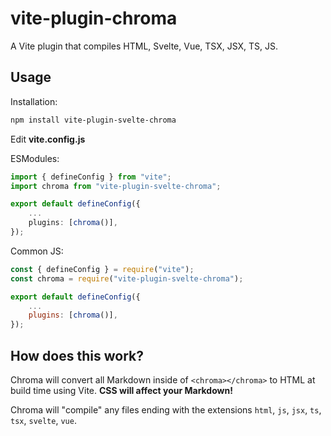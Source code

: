 # vite-plugin-chroma

A Vite plugin that compiles HTML, Svelte, Vue, TSX, JSX, TS, JS.

## Usage

Installation:

```bash
npm install vite-plugin-svelte-chroma
```

Edit **vite.config.js**

ESModules:
```ts
import { defineConfig } from "vite";
import chroma from "vite-plugin-svelte-chroma";

export default defineConfig({
    ...
	plugins: [chroma()],
});
```

Common JS:
```js
const { defineConfig } = require("vite");
const chroma = require("vite-plugin-svelte-chroma");

export default defineConfig({
    ...
	plugins: [chroma()],
});
```

## How does this work?

Chroma will convert all Markdown inside of `<chroma></chroma>` to HTML at build time using Vite. **CSS will affect your Markdown!**

Chroma will "compile" any files ending with the extensions `html`, `js`, `jsx`, `ts`, `tsx`, `svelte`, `vue`.
